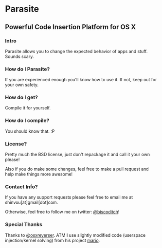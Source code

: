 # Parasite
## Powerful Code Insertion Platform for OS X

### Intro
Parasite allows you to change the expected behavior of apps and stuff. Sounds scary.

### How do I Parasite?
If you are experienced enough you'll know how to use it. If not, keep out for your own safety.

### How do I get?
Compile it for yourself.

### How do I compile?
You should know that. :P

### License?
Pretty much the BSD license, just don't repackage it and call it your own please!

Also if you do make some changes, feel free to make a pull request and help make things more awesome!

### Contact Info?
If you have any support requests please feel free to email me at shinvou[at]gmail[dot]com.

Otherwise, feel free to follow me on twitter: [@biscoditch](https:///www.twitter.com/biscoditch)!

### Special Thanks
Thanks to [@osxreverser](https:///www.twitter.com/osxreverser). ATM I use slightly modified code (userspace injection/kernel solving) from his project [mario](https://github.com/gdbinit/mario).